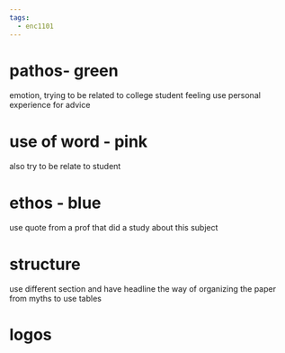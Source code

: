 ```yaml
---
tags:
  - enc1101
---
```


# pathos- green
emotion, trying to be related to college student feeling
use personal experience for advice

# use of word - pink
also try to be relate to student
# ethos - blue
use quote from a prof that did a study about this subject
# structure 
use different section and have headline
the way of organizing the paper from myths to 
use tables

# logos

